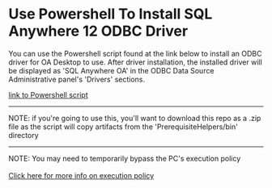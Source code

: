 # Use Powershell To Install SQL Anywhere 12 ODBC Driver 

You can use the Powershell script found at the link below to install an ODBC driver for OA Desktop to use.
After driver installation, the installed driver will be displayed as 'SQL Anywhere OA' in the ODBC Data Source Administrative panel's 'Drivers' sections.


[link to Powershell script](./PrerequisiteHelpers/CreateOdbcProvider.ps1)


<hr>

NOTE: if you're going to use this, you'll want to download this repo as a .zip file as the script will copy artifacts from the 'PrerequisiteHelpers/bin' directory

<hr>


NOTE: You may need to temporarily bypass the PC's execution policy 
<br><br>
    <a href="https://docs.microsoft.com/en-us/powershell/module/microsoft.powershell.core/about/about_execution_policies?view=powershell-5.1">
        Click here for more info on execution policy
    </a>